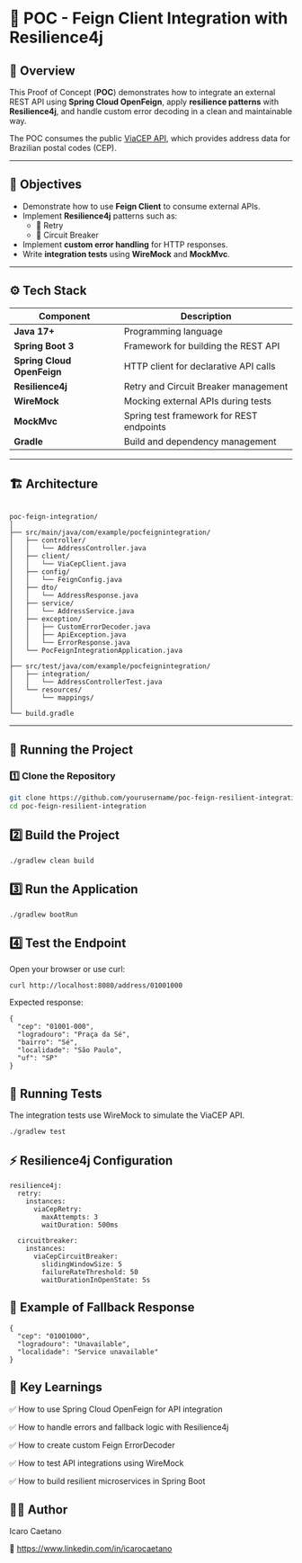 # 🧩 POC - Feign Client Integration with Resilience4j

## 📖 Overview
This Proof of Concept (**POC**) demonstrates how to integrate an external REST API using **Spring Cloud OpenFeign**, apply **resilience patterns** with **Resilience4j**, and handle custom error decoding in a clean and maintainable way.

The POC consumes the public [ViaCEP API](https://viacep.com.br/), which provides address data for Brazilian postal codes (CEP).

---

## 🧠 Objectives
- Demonstrate how to use **Feign Client** to consume external APIs.
- Implement **Resilience4j** patterns such as:
  - 🔁 Retry
  - 🚦 Circuit Breaker
- Implement **custom error handling** for HTTP responses.
- Write **integration tests** using **WireMock** and **MockMvc**.

---

## ⚙️ Tech Stack

| Component | Description |
|------------|-------------|
| **Java 17+** | Programming language |
| **Spring Boot 3** | Framework for building the REST API |
| **Spring Cloud OpenFeign** | HTTP client for declarative API calls |
| **Resilience4j** | Retry and Circuit Breaker management |
| **WireMock** | Mocking external APIs during tests |
| **MockMvc** | Spring test framework for REST endpoints |
| **Gradle** | Build and dependency management |

---

## 🏗️ Architecture

````

poc-feign-integration/
│
├── src/main/java/com/example/pocfeignintegration/
│   ├── controller/
│   │   └── AddressController.java
│   ├── client/
│   │   └── ViaCepClient.java
│   ├── config/
│   │   └── FeignConfig.java
│   ├── dto/
│   │   └── AddressResponse.java
│   ├── service/
│   │   └── AddressService.java
│   ├── exception/
│   │   ├── CustomErrorDecoder.java
│   │   ├── ApiException.java
│   │   └── ErrorResponse.java
│   └── PocFeignIntegrationApplication.java
│
├── src/test/java/com/example/pocfeignintegration/
│   ├── integration/
│   │   └── AddressControllerTest.java
│   └── resources/
│       └── mappings/
│
└── build.gradle
````

---

## 🚀 Running the Project

### **1️⃣ Clone the Repository**

```bash
git clone https://github.com/yourusername/poc-feign-resilient-integration.git
cd poc-feign-resilient-integration

````
## 2️⃣ Build the Project

````
./gradlew clean build

````

## 3️⃣ Run the Application

````
./gradlew bootRun

````

## 4️⃣ Test the Endpoint

Open your browser or use curl:

````
curl http://localhost:8080/address/01001000

````

Expected response:

````
{
  "cep": "01001-000",
  "logradouro": "Praça da Sé",
  "bairro": "Sé",
  "localidade": "São Paulo",
  "uf": "SP"
}

````

## 🧪 Running Tests

The integration tests use WireMock to simulate the ViaCEP API.

````
./gradlew test

````

## ⚡ Resilience4j Configuration

````
resilience4j:
  retry:
    instances:
      viaCepRetry:
        maxAttempts: 3
        waitDuration: 500ms

  circuitbreaker:
    instances:
      viaCepCircuitBreaker:
        slidingWindowSize: 5
        failureRateThreshold: 50
        waitDurationInOpenState: 5s

````

## 🧱 Example of Fallback Response

````
{
  "cep": "01001000",
  "logradouro": "Unavailable",
  "localidade": "Service unavailable"
}

````

## 🧩 Key Learnings

✅ How to use Spring Cloud OpenFeign for API integration

✅ How to handle errors and fallback logic with Resilience4j

✅ How to create custom Feign ErrorDecoder

✅ How to test API integrations using WireMock

✅ How to build resilient microservices in Spring Boot

## 👨‍💻 Author

Icaro Caetano

💼 https://www.linkedin.com/in/icarocaetano
